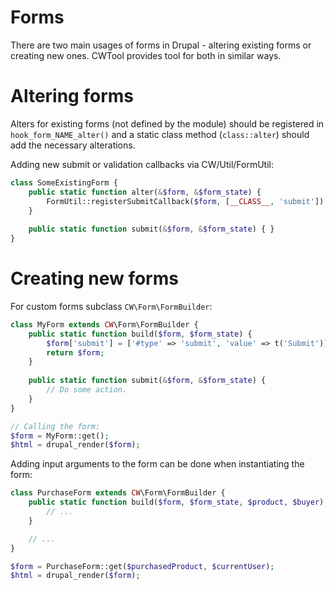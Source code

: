 Forms
=====

There are two main usages of forms in Drupal - altering existing forms or creating new ones. CWTool provides tool for both in similar ways.


# Altering forms

Alters for existing forms (not defined by the module) should be registered in ```hook_form_NAME_alter()``` and a static class method (```class::alter```) should add the necessary alterations.

Adding new submit or validation callbacks via CW/Util/FormUtil:

```php
class SomeExistingForm {
	public static function alter(&$form, &$form_state) {
		FormUtil::registerSubmitCallback($form, [__CLASS__, 'submit']);
	}
	
	public static function submit(&$form, &$form_state) { }
}
```


# Creating new forms

For custom forms subclass ```CW\Form\FormBuilder```:

```php
class MyForm extends CW\Form\FormBuilder {
	public static function build($form, $form_state) {
		$form['submit'] = ['#type' => 'submit', 'value' => t('Submit')];
		return $form;
	}
	
	public static function submit(&$form, &$form_state) {
		// Do some action.
	}
}

// Calling the form:
$form = MyForm::get();
$html = drupal_render($form);
```

Adding input arguments to the form can be done when instantiating the form:

```php
class PurchaseForm extends CW\Form\FormBuilder {
	public static function build($form, $form_state, $product, $buyer) {
		// ...
	}

	// ...
}

$form = PurchaseForm::get($purchasedProduct, $currentUser);
$html = drupal_render($form);
```